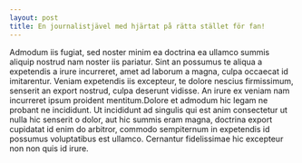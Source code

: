 ```yaml
---
layout: post
title: En journalistjävel med hjärtat på rätta stället för fan!
---
```

Admodum iis fugiat, sed noster minim ea doctrina ea ullamco summis aliquip
nostrud nam noster iis pariatur. Sint an possumus te aliqua a expetendis a irure
incurreret, amet ad laborum a magna, culpa occaecat id imitarentur. Veniam
expetendis iis excepteur, te dolore nescius firmissimum, senserit an export
nostrud, culpa deserunt vidisse. An irure ex veniam nam incurreret ipsum
proident mentitum.Dolore et admodum hic legam ne probant ne incididunt. Ut
incididunt ad singulis qui est anim consectetur ut nulla hic senserit o dolor,
aut hic summis eram magna, doctrina export cupidatat id enim do arbitror,
commodo sempiternum in expetendis id possumus voluptatibus est ullamco.
Cernantur fidelissimae hic excepteur non non quis id irure.
